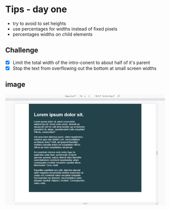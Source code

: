 # Tips - day one
* try to avoid to set heights
* use percentages for widths instead of fixed pixels
* percentages widths on child elements

## Challenge
- [x] Limit the total width of the intro-conent to about half of it's parent
- [x] Stop the text from overflowing out the bottom at small screen widths

## image
<img alt="project image" title="#day1" src="../screenshots/day1.jpg" />